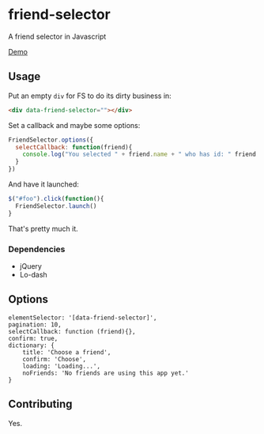 # friend-selector
A friend selector in Javascript

[Demo](https://joallard.github.io/friend-selector)

Usage
-----
Put an empty `div` for FS to do its dirty business in:

```html
<div data-friend-selector=""></div>
```

Set a callback and maybe some options:
```js
FriendSelector.options({
  selectCallback: function(friend){
    console.log("You selected " + friend.name + " who has id: " friend.id)
  }
})
```

And have it launched:

```js
$("#foo").click(function(){
  FriendSelector.launch()
}
```

That's pretty much it.

### Dependencies
* jQuery
* Lo-dash


Options
-------

    elementSelector: '[data-friend-selector]',
    pagination: 10,
    selectCallback: function (friend){},
    confirm: true,
    dictionary: {
        title: 'Choose a friend',
        confirm: 'Choose',
        loading: 'Loading...',
        noFriends: 'No friends are using this app yet.'
    }

Contributing
------------
Yes.
